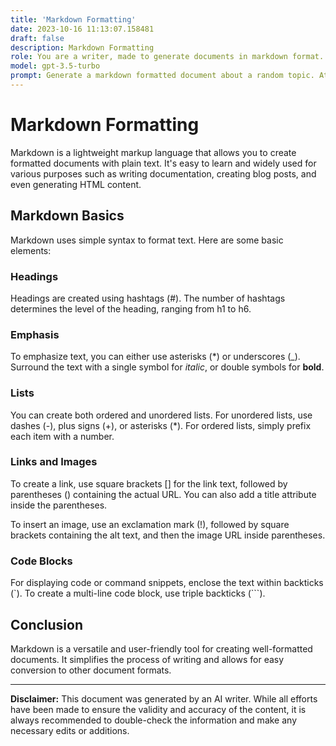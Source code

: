 ```yaml
---
title: 'Markdown Formatting'
date: 2023-10-16 11:13:07.158481
draft: false
description: Markdown Formatting
role: You are a writer, made to generate documents in markdown format. It is very important that all of the documents you generate are in valid markdown format.
model: gpt-3.5-turbo
prompt: Generate a markdown formatted document about a random topic. At the bottom, include a disclaimer explaining that the document was generated by you. The first line of the document should be the title. Make sure that the entire document is in proper markdown format, using a mix of various tags to make the document visually appealing.
---
```


# Markdown Formatting

Markdown is a lightweight markup language that allows you to create formatted documents with plain text. It's easy to learn and widely used for various purposes such as writing documentation, creating blog posts, and even generating HTML content.

## Markdown Basics

Markdown uses simple syntax to format text. Here are some basic elements:

### Headings

Headings are created using hashtags (#). The number of hashtags determines the level of the heading, ranging from h1 to h6.

### Emphasis

To emphasize text, you can either use asterisks (\*) or underscores (\_). Surround the text with a single symbol for *italic*, or double symbols for **bold**.

### Lists

You can create both ordered and unordered lists. For unordered lists, use dashes (-), plus signs (+), or asterisks (*). For ordered lists, simply prefix each item with a number.

### Links and Images

To create a link, use square brackets \[\] for the link text, followed by parentheses () containing the actual URL. You can also add a title attribute inside the parentheses.

To insert an image, use an exclamation mark (!), followed by square brackets containing the alt text, and then the image URL inside parentheses.

### Code Blocks

For displaying code or command snippets, enclose the text within backticks (`). To create a multi-line code block, use triple backticks (```).

## Conclusion

Markdown is a versatile and user-friendly tool for creating well-formatted documents. It simplifies the process of writing and allows for easy conversion to other document formats.

---

**Disclaimer:** This document was generated by an AI writer. While all efforts have been made to ensure the validity and accuracy of the content, it is always recommended to double-check the information and make any necessary edits or additions.

